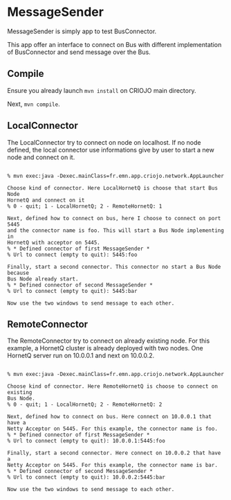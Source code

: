 # MessageSender

MessageSender is simply app to test BusConnector.

This app offer an interface to connect on Bus with different implementation of
BusConnector and send message over the Bus.

## Compile

Ensure you already launch ```mvn install``` on CRIOJO main directory.

Next, ```mvn compile```.

## LocalConnector

The LocalConnector try to connect on node on localhost. If no node defined, the
local connector use informations give by user to start a new node and connect
on it.

<pre><code>
% mvn exec:java -Dexec.mainClass=fr.emn.app.criojo.network.AppLauncher

Choose kind of connector. Here LocalHornetQ is choose that start Bus Node
HornetQ and connect on it
% 0 - quit; 1 - LocalHornetQ; 2 - RemoteHornetQ: 1

Next, defined how to connect on bus, here I choose to connect on port 5445
and the connector name is foo. This will start a Bus Node implementing in
HornetQ with acceptor on 5445.
% * Defined connector of first MessageSender *
% Url to connect (empty to quit): 5445:foo

Finally, start a second connector. This connector no start a Bus Node because
Bus Node already start.
% * Defined connector of second MessageSender *
% Url to connect (empty to quit): 5445:bar

Now use the two windows to send message to each other.
</code></pre>

## RemoteConnector

The RemoteConnector try to connect on already existing node. For this example,
a HornetQ cluster is already deployed with two nodes. One HornetQ server run
on 10.0.0.1 and next on 10.0.0.2.

<pre><code>
% mvn exec:java -Dexec.mainClass=fr.emn.app.criojo.network.AppLauncher

Choose kind of connector. Here RemoteHornetQ is choose to connect on existing
Bus Node.
% 0 - quit; 1 - LocalHornetQ; 2 - RemoteHornetQ: 2

Next, defined how to connect on bus. Here connect on 10.0.0.1 that have a
Netty Acceptor on 5445. For this example, the connector name is foo.
% * Defined connector of first MessageSender *
% Url to connect (empty to quit): 10.0.0.1:5445:foo

Finally, start a second connector. Here connect on 10.0.0.2 that have a 
Netty Acceptor on 5445. For this example, the connector name is bar.
% * Defined connector of second MessageSender *
% Url to connect (empty to quit): 10.0.0.2:5445:bar

Now use the two windows to send message to each other.
</code></pre>

